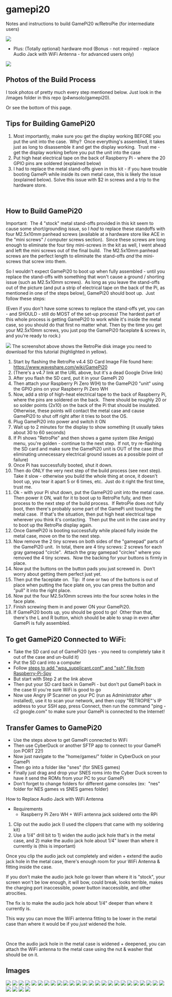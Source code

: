 # gamepi20
Notes and instructions to build GamePi20 w/RetroPie (for intermediate users)

<img src="/images/p4wnsolo-gamepi20-setup%20(15).jpg">

+ Plus:  (Totally optional) hardware mod (Bonus - not required - replace Audio Jack with WiFi Antenna - for advanced users only)
<img src="/images/p4wnsolo-gamepi20-setup%20(29).jpg">

## Photos of the Build Process
I took photos of pretty much every step mentioned below.
Just look in the /images folder in this repo (p4wnsolo/gamepi20).

Or see the bottom of this page.

<h2>Tips for Building GamePi20</h2>
<ol>
 	<li>Most importantly, make sure you get the display working BEFORE you put the unit into the case.  Why?  Once everything's assembled, it takes just as long to disassemble it and get the display working.  Trust me - get the display working before you put the unit into the case</li>
 	<li>Put high heat electrical tape on the back of Raspberry Pi - where the 20 GPIO pins are soldered (explained below)</li>
 	<li>I had to replace the metal stand-offs given in this kit - if you have trouble booting GamePi while inside its own metal case, this is likely the issue (explained below).  Solve this issue with $2 in screws and a trip to the hardware store.</li>
</ol>
&nbsp;
<h2>How to Build GamePi20</h2>
Important:  The 4 "stock" metal stand-offs provided in this kit seem to cause some short/grounding issue, so I <em>had</em> to replace these standoffs with four M2.5x10mm panhead screws (available at a hardware store like ACE in the "mini screws" / computer screws section).  Since these screws are long enough to eliminate the four tiny mini-screws in the kit as well, I went ahead and left the mini screws out of the final build.  The M2.5x10mm panhead screws are the perfect length to eliminate the stand-offs <em>and</em> the mini-screws that screw into them.

So I wouldn't expect GamePi20 to boot up when fully assembled - until you replace the stand-offs with something that won't cause a ground / shorting issue (such as M2.5x10mm screws).  As long as you leave the stand-offs out of the picture (and put a strip of electrical tape on the back of the Pi, as mentioned in one of the steps below), GamePi20 should boot up.  Just follow these steps:

(Even if you don't have some screws to replace the stand-offs yet, you can - and SHOULD - still do MOST of the set-up process!  The hardest part of this whole process is getting GamePi20 to work while it's inside the metal case, so you should do that first no matter what.  Then by the time you get your M2.5x10mm screws, you just pop the GamePi20 faceplate & screws in, and you're ready to rock.)

<img src="images/p4wnsolo-gamepi20-download-retropie-image.PNG">
The screenshot above shows the RetroPie disk image you need to download for this tutorial (highlighted in yellow).

<ol>
 	<li>Start by flashing the RetroPie v4.4 SD Card Image File found here:  <a href="https://www.waveshare.com/wiki/GamePi20">https://www.waveshare.com/wiki/GamePi20</a>
 	<li>(There's a v4.7 link at the URL above, but it's a dead Google Drive link)</li>
</li>
 	<li>After you flash the SD card, put it in your GamePi 20</li>
 	<li>Then attach your Raspberry Pi Zero W(H) to the GamePi20 "unit" using the GPIO pins on your Raspberry Pi Zero WH</li>
 	<li>Now, add a strip of high-heat electrical tape to the back of Raspberry Pi, where the pins are soldered on the back.  There should be roughly 20 or so solder points (2x10) on the back of the Pi that should be insulated.  Otherwise, these points will contact the metal case and cause GamePi20 to shut off right after it tries to boot the OS.</li>
 	<li>Plug GamePi20 into power and switch it ON</li>
 	<li>Wait up to 2 minutes for the display to show something (it usually takes about 30 to 60 seconds)</li>
 	<li>If Pi shows "RetroPie" and then shows a game system (like Amiga) menu, you're golden - continue to the next step.  If not, try re-flashing the SD card and make sure the GamePi20 unit is OUT of the case (thus eliminating unnecessary electrical ground issues as a possible point of failure)</li>
 	<li>Once Pi has successfully booted, shut it down.</li>
 	<li>Then do ONLY the very next step of the build process (see next step).  Take it slow - otherwise you build the whole thing at once, it doesn't boot up, you tear it apart 5 or 6 times, etc.  Just do it right the first time, trust me.</li>
 	<li>Ok - with your Pi shut down, put the GamePi20 unit into the metal case.  Then power it ON, wait for it to boot up to RetroPie fully, and then process to the next step of the build process.  If RetroPie does <em>not</em> fully boot, then there's probably some part of the GamePi unit touching the metal case.  If that's the situation, then put high heat electrical tape wherever you think it's contacting.  Then put the unit in the case and try to boot up the RetroPie display again.</li>
 	<li>Once GamePi20 is booting successfully while placed fully inside the metal case, move on the to the next step.</li>
 	<li>Now remove the 2 tiny screws on both sides of the "gamepad" parts of the GamePi20 unit.  In total, there are 4 tiny screws: 2 screws for each gray gamepad "circle".  Attach the gray gamepad "circles" where you removed the 4 tiny screws.  Now the backing for your buttons is firmly in place.</li>
 	<li>Now put the buttons on the button pads you just screwed in.  Don't worry about getting them perfect just yet.</li>
 	<li>Then put the faceplate on.  Tip:  If one or two of the buttons is out of place when putting the face plate on, you can press the button and "pull" it into the right place.</li>
 	<li>Now put the four M2.5x10mm screws into the four screw holes in the face plate.</li>
 	<li>Finish screwing them in and power ON your GamePi20.</li>
 	<li>If GamePi20 boots up, you should be good to go!  Other than that, there's the L and R button, which should be able to snap in even after GamePi is fully assembled.</li>
</ol>
<h2>To get GamePi20 Connected to WiFi:</h2>
<ul>
 	<li>Take the SD card out of GamePi20 (yes - you need to completely take it out of the case and un-build it)</li>
 	<li>Put the SD card into a computer</li>
 	<li>Follow <a href="https://www.raspberrypi-spy.co.uk/2017/04/manually-setting-up-pi-wifi-using-wpa_supplicant-conf/">steps to add "wpa_supplicant.conf" and "ssh" file from Raspberry-Pi-Spy</a></li>
 	<li>But start with Step 2 at the link above</li>
 	<li>Then put your SD card back in GamePi - but don't put GamePi back in the case til you're sure WiFi is good to go</li>
 	<li>Now use Angry IP Scanner on your PC (run as Administrator after installed), use it to scan your network, and then copy "RETROPIE"'s IP address to your SSH app, press Connect, then run the command "ping -c2 google.com" to make sure your GamePi is connected to the Internet!</li>
</ul>
<h2>Transfer Games to GamePi20</h2>
<ul>
 	<li>Use the steps above to get GamePi connected to WiFi</li>
 	<li>Then use CyberDuck or another SFTP app to connect to your GamePi (on PORT 22!)</li>
 	<li>Now just navigate to the "home/games/" folder in CyberDuck on your GamePi</li>
 	<li>Then go into a folder like "snes" (for SNES games)</li>
 	<li>Finally just drag and drop your SNES roms into the Cyber Duck screen to have it send the ROMs from your PC to your GamePi</li>
 	<li>Don't forget to change folders for different game consoles (ex:  "nes" folder for NES games vs SNES games folder)</li>
</ul>
How to Replace Audio Jack with WiFi Antenna
<ul>
 	<li>Requirements
<ul>
 	<li>Raspberry Pi Zero WH + WiFi antenna jack soldered onto the RPi</li>
</ul>
</li>
</ul>
<ol>
 	<li>Clip out the audio jack (I used the clippers that came with my soldering kit)</li>
 	<li>Use a 1/4" drill bit to 1) widen the audio jack hole that's in the metal case, and 2) make the audio jack hole about 1/4" lower than where it currently is (this is important)</li>
</ol>
Once you clip the audio jack out completely and widen + extend the audio jack hole in the metal case, there's enough room for your WiFi Antenna &amp; fitting inside the case.

If you don't make the audio jack hole go lower than where it is "stock", your screen won't be low enough, it will bow, could break, looks terrible, makes the charging port inaccessible, power button inaccessible, and other atrocities.

The fix is to make the audio jack hole about 1/4" deeper than where it currently is.

This way you can move the WiFi antenna fitting to be lower in the metal case than where it would be if you <em>just</em> widened the hole.

&nbsp;

Once the audio jack hole in the metal case is widened + deepened, you can attach the WiFi antenna to the metal case using the nut &amp; washer that should be on it.



## Images
<img src="/images/p4wnsolo-gamepi20-setup%20(1).jpg">
<img src="/images/p4wnsolo-gamepi20-setup%20(2).jpg">
<img src="/images/p4wnsolo-gamepi20-setup%20(3).jpg">
<img src="/images/p4wnsolo-gamepi20-setup%20(4).jpg">
<img src="/images/p4wnsolo-gamepi20-setup%20(5).jpg">

<img src="/images/p4wnsolo-gamepi20-setup%20(6).jpg">
<img src="/images/p4wnsolo-gamepi20-setup%20(7).jpg">
<img src="/images/p4wnsolo-gamepi20-setup%20(8).jpg">
<img src="/images/p4wnsolo-gamepi20-setup%20(9).jpg">
<img src="/images/p4wnsolo-gamepi20-setup%20(10).jpg">

<img src="/images/p4wnsolo-gamepi20-setup%20(11).jpg">
<img src="/images/p4wnsolo-gamepi20-setup%20(12).jpg">
<img src="/images/p4wnsolo-gamepi20-setup%20(13).jpg">
<img src="/images/p4wnsolo-gamepi20-setup%20(14).jpg">
<img src="/images/p4wnsolo-gamepi20-setup%20(15).jpg">

<img src="/images/p4wnsolo-gamepi20-setup%20(16).jpg">
<img src="/images/p4wnsolo-gamepi20-setup%20(17).jpg">
<img src="/images/p4wnsolo-gamepi20-setup%20(18).jpg">
<img src="/images/p4wnsolo-gamepi20-setup%20(19).jpg">
<img src="/images/p4wnsolo-gamepi20-setup%20(20).jpg">

<img src="/images/p4wnsolo-gamepi20-setup%20(21).jpg">
<img src="/images/p4wnsolo-gamepi20-setup%20(22).jpg">
<img src="/images/p4wnsolo-gamepi20-setup%20(23).jpg">
<img src="/images/p4wnsolo-gamepi20-setup%20(24).jpg">
<img src="/images/p4wnsolo-gamepi20-setup%20(25).jpg">

<img src="/images/p4wnsolo-gamepi20-setup%20(26).jpg">
<img src="/images/p4wnsolo-gamepi20-setup%20(27).jpg">
<img src="/images/p4wnsolo-gamepi20-setup%20(28).jpg">
<img src="/images/p4wnsolo-gamepi20-setup%20(29).jpg">

